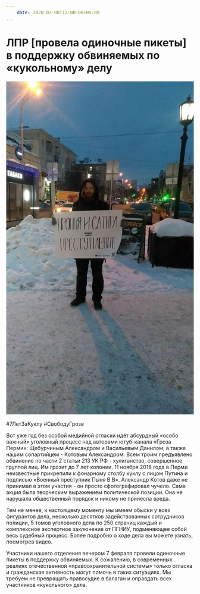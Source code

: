 ```yaml
---
    date: 2020-02-08T12:00:00+05:00
...
```


# ЛПР [провела одиночные пикеты] в поддержку обвиняемых по «кукольному» делу

![Активист с плакатом "Ирония и сатира не равно преступление"](1.jpg)

​​\#7ЛетЗаКуклу \#СвободуГрозе

Вот уже год без особой медийной огласки идёт абсурдный «особо важный» уголовный процесс над авторами ютуб-канала «Гроза Перми»: Щебурчиным Александром и Васильевым Данилом, а также нашим сопартийцем - Котовым Александром. Всем троим предъявлено обвинение по части 2 статьи 213 УК РФ - хулиганство, совершенное группой лиц. Им грозит до 7 лет колонии. 11 ноября 2018 года в Перми неизвестные прикрепили к фонарному столбу куклу с лицом Путина и подписью «Военный преступник Пыня В.В». Александр Котов даже не принимал в этом участия - он просто сфотографировал чучело. Сама акция была творческим выражением политической позиции. Она не нарушала общественный порядок и никому не принесла вреда. 

Тем не менее, к настоящему моменту мы имеем обыски у всех фигурантов дела, несколько десятков задействованных сотрудников полиции, 5 томов уголовного дела по 250 страниц каждый и комплексное экспертное заключение от ПГНИУ, подменяющее собой весь судебный процесс. Более подробно о ходе дела вы можете узнать, посмотрев видео.

Участники нашего отделения вечером 7 февраля провели одиночные пикеты в поддержку обвиняемых. К сожалению, в современных реалиях отечественной «правоохранительной системы» только огласка и гражданская активность могут помочь в таких ситуациях. Мы требуем не превращать правосудие в балаган и оправдать всех участников «кукольного» дела.